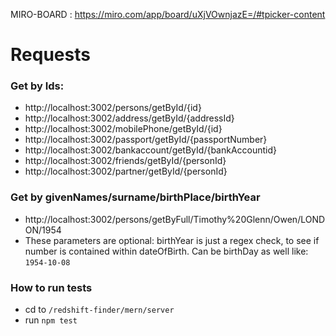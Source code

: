MIRO-BOARD : https://miro.com/app/board/uXjVOwnjazE=/#tpicker-content

<h1>Requests</>
<h3>Get by Ids:</h3>

 - http://localhost:3002/persons/getById/{id}
 - http://localhost:3002/address/getById/{addressId}
 - http://localhost:3002/mobilePhone/getById/{id}
 - http://localhost:3002/passport/getById/{passportNumber}
 - http://localhost:3002/bankaccount/getById/{bankAccountid}
 - http://localhost:3002/friends/getById/{personId}
 - http://localhost:3002/partner/getById/{personId}


 <h3>Get by givenNames/surname/birthPlace/birthYear</h3>

  - http://localhost:3002/persons/getByFull/Timothy%20Glenn/Owen/LONDON/1954
  - These parameters are optional: birthYear is just a regex check, to see if number is contained within dateOfBirth. Can be birthDay as well like: ``` 1954-10-08 ```
  
   
   
   <h3>How to run tests</h3>
   
   - cd to ``` /redshift-finder/mern/server ```
   - run ``` npm test ```
      




  

  

